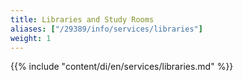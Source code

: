 ```yaml
---
title: Libraries and Study Rooms
aliases: ["/29389/info/services/libraries"]
weight: 1
---
```


{{% include "content/di/en/services/libraries.md" %}}
